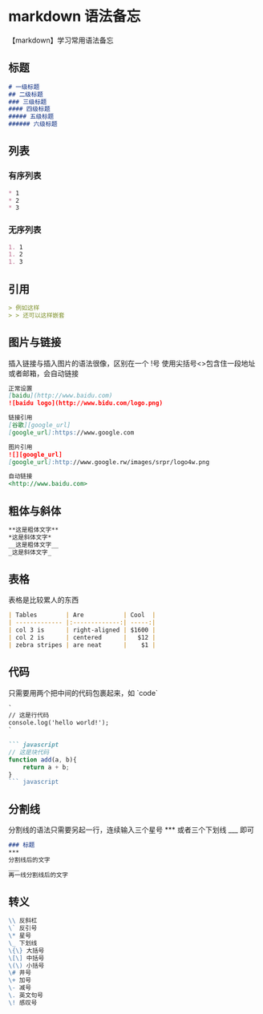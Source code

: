 # markdown 语法备忘
【markdown】学习常用语法备忘

## 标题
``` markdown
# 一级标题
## 二级标题
### 三级标题
#### 四级标题
##### 五级标题
###### 六级标题
```

## 列表
### 有序列表
``` markdown
* 1
* 2
* 3
```

### 无序列表
``` markdown
1. 1
1. 2
1. 3
```

## 引用
``` markdown
> 例如这样
> > 还可以这样嵌套
```

## 图片与链接
插入链接与插入图片的语法很像，区别在一个 !号
使用尖括号<>包含住一段地址或者邮箱，会自动链接
``` markdown
正常设置
[baidu](http://www.baidu.com)
![baidu logo](http://www.bidu.com/logo.png)

链接引用
[谷歌][google_url]
[google_url]:https://www.google.com

图片引用
![][google_url]
[google_url]:http://www.google.rw/images/srpr/logo4w.png

自动链接
<http://www.baidu.com>
```

## 粗体与斜体
``` markdown
**这是粗体文字**
*这是斜体文字*
__这是粗体文字__
_这是斜体文字_
```

## 表格
表格是比较累人的东西
``` markdown
| Tables        | Are           | Cool  |
| ------------- |:-------------:| -----:|
| col 3 is      | right-aligned | $1600 |
| col 2 is      | centered      |   $12 |
| zebra stripes | are neat      |    $1 |
```

## 代码
只需要用两个把中间的代码包裹起来，如 \`code\`
``` markdown
`
// 这是行代码
console.log('hello world!');
`

``` javascript
// 这是块代码
function add(a, b){
    return a + b;
}
``` javascript
```

## 分割线
分割线的语法只需要另起一行，连续输入三个星号 *** 或者三个下划线 ___ 即可
``` markdown
### 标题
***
分割线后的文字
___
再一线分割线后的文字
```

## 转义
``` markdown
\\ 反斜杠
\` 反引号
\* 星号
\_ 下划线
\{\} 大括号
\[\] 中括号
\(\) 小括号
\# 井号
\+ 加号
\- 减号
\. 英文句号
\! 感叹号
```
